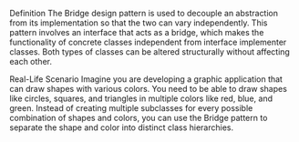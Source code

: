 Definition
The Bridge design pattern is used to decouple an abstraction from its implementation so that the two can vary independently. This pattern involves an interface that acts as a bridge, which makes the functionality of concrete classes independent from interface implementer classes. Both types of classes can be altered structurally without affecting each other.

Real-Life Scenario
Imagine you are developing a graphic application that can draw shapes with various colors. You need to be able to draw shapes like circles, squares, and triangles in multiple colors like red, blue, and green. Instead of creating multiple subclasses for every possible combination of shapes and colors, you can use the Bridge pattern to separate the shape and color into distinct class hierarchies.